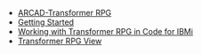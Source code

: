 * [ARCAD-Transformer RPG](/)
* [Getting Started](pages/getting-started.md)
* [Working with Transformer RPG in Code for IBMi](pages/working-with-tfrrpg.md)
* [Transformer RPG View](pages/tfrrpg-view.md)